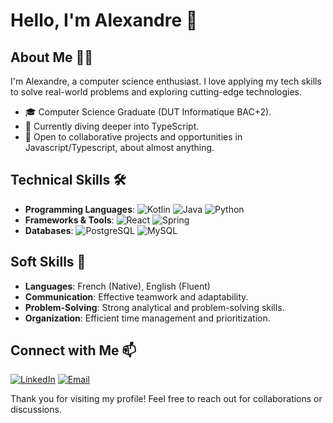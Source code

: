 # Hello, I'm Alexandre 👋

## About Me 🙋‍♂️
I'm Alexandre, a computer science enthusiast. I love applying my tech skills to solve real-world problems and exploring cutting-edge technologies.

- 🎓 Computer Science Graduate (DUT Informatique BAC+2).
- 🌱 Currently diving deeper into TypeScript.
- 👯 Open to collaborative projects and opportunities in Javascript/Typescript, about almost anything.

## Technical Skills 🛠️
- **Programming Languages**: ![Kotlin](https://img.shields.io/badge/-Kotlin-purple?style=flat&logo=kotlin) ![Java](https://img.shields.io/badge/-Java-red?style=flat&logo=java) ![Python](https://img.shields.io/badge/-Python-blue?style=flat&logo=python)
- **Frameworks & Tools**: ![React](https://img.shields.io/badge/-React-black?style=flat&logo=react) ![Spring](https://img.shields.io/badge/-Spring-green?style=flat&logo=spring)
- **Databases**: ![PostgreSQL](https://img.shields.io/badge/-PostgreSQL-blue?style=flat&logo=postgresql) ![MySQL](https://img.shields.io/badge/-MySQL-white?style=flat&logo=mysql)

## Soft Skills 🤹
- **Languages**: French (Native), English (Fluent)
- **Communication**: Effective teamwork and adaptability.
- **Problem-Solving**: Strong analytical and problem-solving skills.
- **Organization**: Efficient time management and prioritization.

## Connect with Me 📫
[![LinkedIn](https://img.shields.io/badge/-LinkedIn-blue?style=flat&logo=linkedin)]([https://www.linkedin.com/in/alexandre-ratel-9b7978226/])
[![Email](https://img.shields.io/badge/-Email-cyan?style=flat&logo=gmail)](mailto:[ratel.alexandre@orange.fr])

Thank you for visiting my profile! Feel free to reach out for collaborations or discussions.
